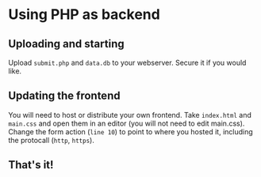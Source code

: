 # Using PHP as backend

## Uploading and starting

Upload `submit.php` and `data.db` to your webserver. Secure it if you would like.

## Updating the frontend

You will need to host or distribute your own frontend. Take `index.html` and `main.css` and open them in an editor (you will not need to edit main.css). Change the form action (`line 10`) to point to where you hosted it, including the protocall (`http`, `https`).

## That's it!